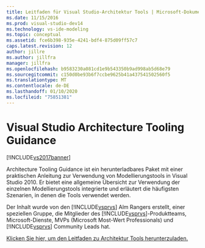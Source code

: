 ```yaml
---
title: Leitfaden für Visual Studio-Architektur Tools | Microsoft-Dokumentation
ms.date: 11/15/2016
ms.prod: visual-studio-dev14
ms.technology: vs-ide-modeling
ms.topic: conceptual
ms.assetid: fce6b398-935e-4241-bdf4-875d09ff57c7
caps.latest.revision: 12
author: jillre
ms.author: jillfra
manager: jillfra
ms.openlocfilehash: b9583230a081cd1e9b543350b9ad998ab5d68e79
ms.sourcegitcommit: c150d0be93b6f7ccbe9625b41a437541502560f5
ms.translationtype: MT
ms.contentlocale: de-DE
ms.lasthandoff: 01/10/2020
ms.locfileid: "75851381"
---
```

# <a name="visual-studio-architecture-tooling-guidance"></a>Visual Studio Architecture Tooling Guidance
[!INCLUDE[vs2017banner](../includes/vs2017banner.md)]

Architecture Tooling Guidance ist ein herunterladbares Paket mit einer praktischen Anleitung zur Verwendung von Modellierungstools in Visual Studio 2010. Er bietet eine allgemeine Übersicht zur Verwendung der einzelnen Modellierungstools integrierte und erläutert die häufigsten Szenarien, in denen die Tools verwendet werden.

 Der Inhalt wurde von den [!INCLUDE[vsprvs](../includes/vsprvs-md.md)] Alm Rangers erstellt, einer speziellen Gruppe, die Mitglieder des [!INCLUDE[vsprvs](../includes/vsprvs-md.md)]-Produktteams, Microsoft-Dienste, MVPs (Microsoft Most-Wert Professionals) und [!INCLUDE[vsprvs](../includes/vsprvs-md.md)] Community Leads hat.

 [Klicken Sie hier, um den Leitfaden zu Architektur Tools herunterzuladen.](https://archive.codeplex.com/?p=vsarchitectureguide)
